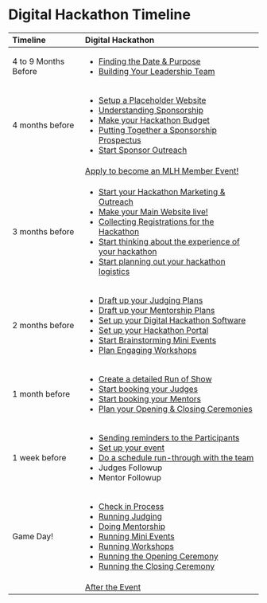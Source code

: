# Digital Hackathon Timeline

<table>
  <thead>
    <tr>
      <th style="text-align:left">Timeline</th>
      <th style="text-align:left">Digital Hackathon</th>
    </tr>
  </thead>
  <tbody>
    <tr>
      <td style="text-align:left">4 to 9 Months Before</td>
      <td style="text-align:left">
        <ul>
          <li><a href="deciding-the-date.md">Finding the Date &amp; Purpose</a>
          </li>
          <li><a href="build-your-leadership-team.md">Building Your Leadership Team</a>
          </li>
        </ul>
      </td>
    </tr>
    <tr>
      <td style="text-align:left">4 months before</td>
      <td style="text-align:left">
        <ul>
          <li><a href="putting-together-your-hackathon-website/set-up-a-placeholder-website.md">Setup a Placeholder Website</a>
          </li>
          <li><a href="getting-sponsorship/introduction-to-fundraising.md">Understanding Sponsorship</a>
          </li>
          <li><a href="getting-sponsorship/budgeting-your-hackathon.md">Make your Hackathon Budget</a>
          </li>
          <li><a href="getting-sponsorship/put-together-a-sponsorship-prospectus.md">Putting Together a Sponsorship Prospectus</a>
          </li>
          <li><a href="getting-sponsorship/mlh-tips.md">Start Sponsor Outreach</a>
          </li>
        </ul>
      </td>
    </tr>
    <tr>
      <td style="text-align:left"></td>
      <td style="text-align:left"><a href="https://mlh.io/event-membership">Apply to become an MLH Member Event!</a>
      </td>
    </tr>
    <tr>
      <td style="text-align:left">3 months before</td>
      <td style="text-align:left">
        <ul>
          <li><a href="marketing-your-event/">Start your Hackathon Marketing &amp; Outreach</a>
          </li>
          <li><a href="putting-together-your-hackathon-website/updating-website-with-day-of-information.md">Make your Main Website live!</a>
          </li>
          <li><a href="managing-registrations/">Collecting Registrations for the Hackathon</a>
          </li>
          <li><a href="hacker-experience/">Start thinking about the experience of your hackathon</a>
          </li>
          <li><a href="event-logistics/">Start planning out your hackathon logistics</a>
          </li>
        </ul>
      </td>
    </tr>
    <tr>
      <td style="text-align:left">2 months before</td>
      <td style="text-align:left">
        <ul>
          <li><a href="judging-and-submissions/draft-up-a-judging-plan.md">Draft up your Judging Plans</a>
          </li>
          <li><a href="judging/draft-up-your-mentorship-plan.md">Draft up your Mentorship Plans</a>
          </li>
          <li><a href="event-logistics/softwares-for-digital-hackathons.md">Set up your Digital Hackathon Software</a>
          </li>
          <li><a href="judging-and-submissions/set-up-your-hackathon-portal/">Set up your Hackathon Portal</a>
          </li>
          <li><a href="hacker-experience/how-to-brainstorm-events.md">Start Brainstorming Mini Events</a>
          </li>
          <li><a href="hacker-experience/plan-engaging-workshops.md">Plan Engaging Workshops</a>
          </li>
        </ul>
      </td>
    </tr>
    <tr>
      <td style="text-align:left">1 month before</td>
      <td style="text-align:left">
        <ul>
          <li><a href="creating-your-hackathon-schedule/creating-a-detailed-run-of-show.md">Create a detailed Run of Show</a>
          </li>
          <li><a href="judging-and-submissions/booking-your-judges.md">Start booking your Judges</a>
          </li>
          <li><a href="judging/week-of-booking-your-mentors-and-judges.md">Start booking your Mentors</a>
          </li>
          <li><a href="hacker-experience/opening-and-closing-ceremonies/">Plan your Opening &amp; Closing Ceremonies</a>
          </li>
        </ul>
      </td>
    </tr>
    <tr>
      <td style="text-align:left">1 week before</td>
      <td style="text-align:left">
        <ul>
          <li><a href="managing-registrations/sending-reminders.md">Sending reminders to the Participants</a>
          </li>
          <li><a href="event-logistics/setup-your-event.md">Set up your event</a>
          </li>
          <li><a href="creating-your-hackathon-schedule/do-a-run-through-with-the-team.md">Do a schedule run-through with the team</a>
          </li>
          <li>Judges Followup</li>
          <li>Mentor Followup</li>
        </ul>
      </td>
    </tr>
    <tr>
      <td style="text-align:left">Game Day!</td>
      <td style="text-align:left">
        <ul>
          <li><a href="managing-registrations/check-in-process.md">Check in Process</a>
          </li>
          <li><a href="judging-and-submissions/day-of-running-judging.md">Running Judging</a>
          </li>
          <li><a href="judging/doing-mentorship.md">Doing Mentorship</a>
          </li>
          <li><a href="hacker-experience/running-your-mini-events.md">Running Mini Events</a>
          </li>
          <li><a href="hacker-experience/running-your-workshops.md">Running Workshops</a>
          </li>
          <li><a href="hacker-experience/opening-and-closing-ceremonies/running-opening-ceremony.md">Running the Opening Ceremony</a>
          </li>
          <li><a href="hacker-experience/opening-and-closing-ceremonies/running-closing-ceremony.md">Running the Closing Ceremony</a>
          </li>
        </ul>
      </td>
    </tr>
    <tr>
      <td style="text-align:left"></td>
      <td style="text-align:left"><a href="after-the-event.md">After the Event</a>
      </td>
    </tr>
  </tbody>
</table>

